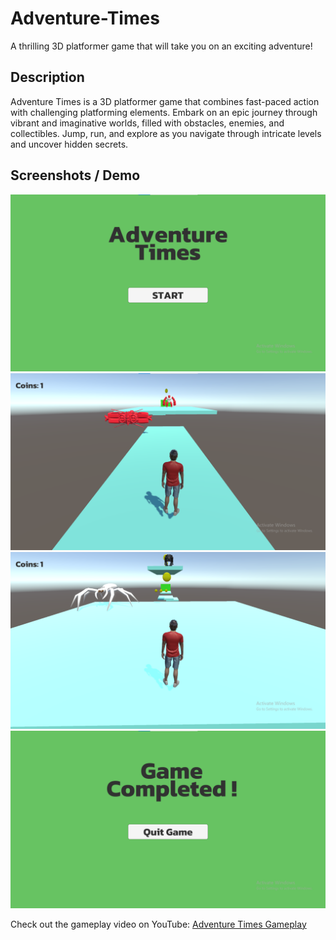 # Adventure-Times

A thrilling 3D platformer game that will take you on an exciting adventure!

## Description

Adventure Times is a 3D platformer game that combines fast-paced action with challenging platforming elements. Embark on an epic journey through vibrant and imaginative worlds, filled with obstacles, enemies, and collectibles. Jump, run, and explore as you navigate through intricate levels and uncover hidden secrets.

## Screenshots / Demo

![Start Screen](Images/start-screen.png)
![Level 1](Images/level1.png)
![Level 2](Images/level2.png)
![End Screen](Images/end-screen.png)

Check out the gameplay video on YouTube: [Adventure Times Gameplay](https://youtu.be/fWHmH_Syn1A)
